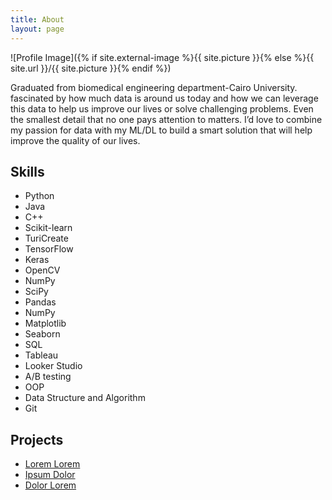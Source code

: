 ```yaml
---
title: About
layout: page
---
```

![Profile Image]({% if site.external-image %}{{ site.picture }}{% else %}{{ site.url }}/{{ site.picture }}{% endif %})

<p>Graduated from biomedical engineering department-Cairo University. fascinated by how much data is around us today and how we can leverage this data to help us improve our lives or solve challenging problems. Even the smallest detail that no one pays attention to matters. 
I’d love to combine my passion for data with my ML/DL to build a smart solution that will help improve the quality of our lives.</p>

<h2>Skills</h2>

<ul class="skill-list">
	<li>Python</li>
	<li>Java</li>
	<li>C++</li>
	<li>Scikit-learn</li>
	<li>TuriCreate</li>
	<li>TensorFlow</li>
	<li>Keras</li>
	<li>OpenCV</li>
	<li>NumPy</li>
	<li>SciPy</li>
	<li>Pandas</li>
	<li>NumPy</li>
	<li>Matplotlib</li>
	<li>Seaborn</li>
	<li>SQL</li>
	<li>Tableau</li>
	<li>Looker Studio</li>
	<li>A/B testing</li>
	<li>OOP</li>
	<li>Data Structure and Algorithm</li>
	<li>Git</li>
</ul>

<h2>Projects</h2>

<ul>
	<li><a href="https://github.com/">Lorem Lorem</a></li>
	<li><a href="https://github.com/">Ipsum Dolor</a></li>
	<li><a href="https://github.com/">Dolor Lorem</a></li>
</ul>
